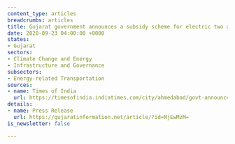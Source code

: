 ```yaml
---
content_type: articles
breadcrumbs: articles
title: Gujarat government announces a subsidy scheme for electric two and three wheelers
date: 2020-09-23 04:00:00 +0000
states:
- Gujarat
sectors:
- Climate Change and Energy
- Infrastructure and Governance
subsectors:
- Energy-related Transportation
sources:
- name: Times of India
  url: https://timesofindia.indiatimes.com/city/ahmedabad/govt-announces-e-vehicle-subsidy/articleshow/78175789.cms
details:
- name: Press Release
  url: https://gujaratinformation.net/article/?id=MjEwMzM=
is_newsletter: false

---
```

